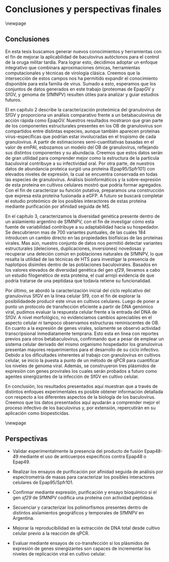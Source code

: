# Conclusiones y perspectivas finales

\newpage

## Conclusiones

En esta tesis buscamos generar nuevos conocimientos y herramientas con el fin de mejorar la aplicabilidad de baculovirus autóctonos para el control de la oruga militar tardía. Para lograr esto, decidimos adoptar un enfoque integrativo que combinara aproximaciones ómicas, herramientas computacionales y técnicas de virología clásica. Creemos que la intersección de estos campos nos ha permitido expandir el conocimiento disponible para esta familia de virus. Sumado a esto, esperamos que los conjuntos de datos generados en este trabajo (proteomas de EpapGV y SfGV, y genoma de SfMNPV) resulten útiles para analizar y guiar estudios futuros.

El en capítulo 2 describe la caracterización proteómica del granulovirus de SfGV y proporciona un análisis comparativo frente a un betabaculovirus de acción rápida como EpapGV. Nuestros resultados mostraron que gran parte de los componentes estructurales presentes en los OB de granulovirus son compartidos entre distintas especies, aunque también aparecen proteínas virus-específicas que podrían estar involucradas en el tropismo de cada granulovirus. A partir de estimaciones semi-cuantitativas basadas en el valor de emPAI, esbozamos un modelo del OB de granulovirus, reflejando sus distintos componentes y su abundacia. Creemos que estos datos serán de gran utilidad para comprender mejor como la estructura de la partícula baculoviral contribuye a su infectividad oral. Por otra parte, de nuestros datos de abundancia proteica surgió una proteína (Epap95/Spfr101) con elevados niveles de expresión, la cual se encuentra conservada en todas las especies de granulovirus. Análisis bioinformáticos y la sobre-expresión de esta proteína en cultivos celulares mostró que podría formar agregados. Con el fin de caracterizar su función putativa, preparamos una construcción que expresa esta proteína fusionada a eGFP. A futuro se buscará completar el estudio proteómico de los posibles interactores de estas proteína mediante purificación por afinidad seguida de MS.

En el capítulo 3, caracterizamos la diversidad genética presente dentro de un aislamiento argentino de SfMNPV, con el fin de investigar cómo esta fuente de variabilidad contribuye a su adaptabilidad hacia su hospedador. Se descubrieron mas de 700 variantes puntuales, de las cuales 184 introducen un cambio directo en las propiedades biofísicas de las proteínas virales. Mas aún, nuestro conjunto de datos nos permitió detectar variantes estructurales (deleciones, duplicaciones, inversiones) novedosas y recuperar una deleción común en poblaciones naturales de SfMNPV, lo que resalta la utilidad de las técnicas de HTS para investigar la presencia de haplotipos disímiles dentro de las poblaciones baculovirales. Basados en los valores elevados de diversidad genética del gen *sf29*, llevamos a cabo un estudio filogenético de esta proteína, el cual arrojó evidencia de que podría tratarse de una peptidasa que todavía retiene su funcionalidad.

Por último, se abordó la caracterización inicial del ciclo replicativo del granulovirus SfGV en la línea celular Sf9, con el fin de explorar la posibilidadede producir este virus en cultivos celulares. Luego de poner a punto un protocolo de transfección eficiente a partir de DNA genómico viral, pudimos evaluar la respuesta celular frente a la entrada del DNA de SfGV. A nivel morfológico, no evidenciamos cambios apreciables en el aspecto celular ni tampoco observamos estructuras reminiscentes de OB. En cuanto a la expresión de genes virales, solamente se observó actividad transcripsional inmediatamente temprana. Esto esta en línea con reportes previos para otros  betabaculovirus, confirmando que a pesar de emplear un sistema celular derivado del mismo organismo hospedador los granulovirus presentan mayores requerimientos para el desarrollo de su ciclo infectivo. Debido a los dificultades inherentes al trabajo con granulovirus en cultivos celular, se inicio la puesta a punto de un método de qPCR para cuantificar los niveles de genoma viral. Además, se construyeron tres plásmidos de expresión con genes provirales los cuales serán probados a futuro como agentes sinergizantes de la infección de SfGV en cultivo celular.

En conclusión, los resultados presentados aquí muestran que a través de distintos enfoques experimentales es posible obtener información detallada con respecto a los diferentes aspectos de la biología de los baculovirus. Creemos que los datos presentados aquí ayudarán a comprender mejor el proceso infectivo de los baculovirus y, por extensión, repercutirán en su aplicación como biopesticidas.

\newpage

## Perspectivas

- Validar experimentalmente la presencia del producto de fusión Epap48-49 mediante el uso de anticuerpos específicos contra Epap48 o Epap49.

- Realizar los ensayos de purificación por afinidad seguida de análisis por espectrometría de masas para caracterizar los posibles interactores celulares de Epap95/Spfr101. 

- Confirmar mediante expresión, purificación y ensayo bioquímico si el gen *sf29* de SfMNPV codifica una proteína con actividad peptidasa.

- Secuenciar y caracterizar los polimorfismos presentes dentro de distintos aislamientos geográficos y temporales de SfMNPV en Argentina.

- Mejorar la reproducibilidad en la extracción de DNA total desde cultivo celular previo a la reacción de qPCR.

- Evaluar mediante ensayos de co-transfección si los plásmidos de expresión de genes sinergizantes son capaces de incrementar los niveles de replicación viral en cultivo celular.
